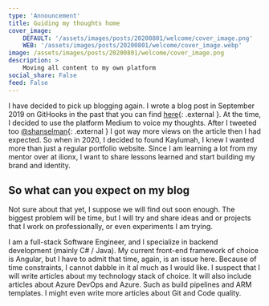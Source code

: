 ```yaml
---
type: 'Announcement'
title: Guiding my thoughts home
cover_image:
    DEFAULT: '/assets/images/posts/20200801/welcome/cover_image.png'
    WEB: '/assets/images/posts/20200801/welcome/cover_image.webp'
image: /assets/images/posts/20200801/welcome/cover_image.png
description: >
    Moving all content to my own platform
social_share: False
feed: False
---
```

I have decided to pick up blogging again. I wrote a blog post in September 2019 on GitHooks in the past that you can find [here](https://medium.com/@kaylumah/using-c-code-in-your-git-hooks-66e507c01a0f){: .external }. At the time, I decided to use the platform Medium to voice my thoughts. After I tweeted too [@shanselman](https://twitter.com/shanselman){: .external } I got way more views on the article then I had expected. So when in 2020, I decided to found Kaylumah, I knew I wanted more than just a regular portfolio website. Since I am learning a lot from my mentor over at ilionx, I want to share lessons learned and start building my brand and identity.

## So what can you expect on my blog

Not sure about that yet, I suppose we will find out soon enough. The biggest problem will be time, but I will try and share ideas and or projects that I work on professionally, or even experiments I am trying.

I am a full-stack Software Engineer, and I specialize in backend development (mainly C# / Java). My current front-end framework of choice is Angular, but I have to admit that time, again, is an issue here. Because of time constraints, I cannot dabble in it al much as I would like.
I suspect that I will write articles about my technology stack of choice. 
It will also include articles about Azure DevOps and Azure. Such as build pipelines and ARM templates. I might even write more articles about Git and Code quality.